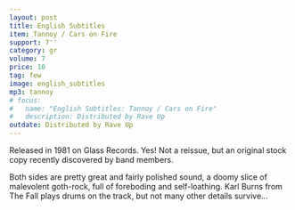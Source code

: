 ```yaml
---
layout: post
title: English Subtitles
item: Tannoy / Cars on Fire
support: 7''
category: gr
volume: 7
price: 10
tag: few
image: english_subtitles
mp3: tannoy
# focus:
#   name: "English Subtitles: Tannoy / Cars on Fire"
#   description: Distributed by Rave Up
outdate: Distributed by Rave Up
---
```


Released in 1981 on Glass Records. Yes! Not a reissue, but an original stock copy recently discovered by band members.

Both sides are pretty great and fairly polished sound, a doomy slice of malevolent goth-rock, full of foreboding and self-loathing. Karl Burns from The Fall plays drums on the track, but not many other details survive...
